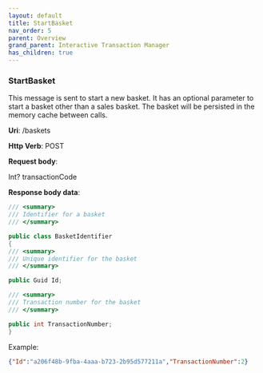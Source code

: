 ```yaml
---
layout: default
title: StartBasket
nav_order: 5
parent: Overview
grand_parent: Interactive Transaction Manager
has_children: true
---
```

### StartBasket 

This message is sent to start a new basket. It has an optional parameter
to start a basket other than a sales basket. The basket will be
persisted in the memory cache between calls.

**Uri**: /baskets

**Http Verb**: POST

**Request body**:

Int? transactionCode

**Response body data**:
```csharp
/// <summary>
/// Identifier for a basket
/// </summary>

public class BasketIdentifier
{
/// <summary>
/// Unique identifier for the basket
/// </summary>

public Guid Id;

/// <summary>
/// Transaction number for the basket
/// </summary>

public int TransactionNumber;
}
```
Example:
```json
{"Id":"a206f48b-9fba-4aaa-b723-2b95d577211a","TransactionNumber":2}
```